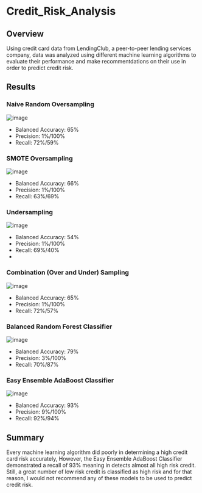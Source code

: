 # Credit_Risk_Analysis

## Overview
Using credit card data from LendingClub, a peer-to-peer lending services company, data was analyzed using different machine learning algorithms to evaluate their performance and make recommentdations on their use in order to predict credit risk. 

## Results

### Naive Random Oversampling
![image](https://user-images.githubusercontent.com/112590378/210694736-30481832-e207-434c-ba3e-999e3ef3c032.png)

- Balanced Accuracy:  65%
- Precision:  1%/100%
- Recall: 72%/59%

### SMOTE Oversampling
![image](https://user-images.githubusercontent.com/112590378/210694868-03351dcc-83af-4318-98a0-731b4142721c.png)

- Balanced Accuracy:  66%
- Precision:  1%/100%
- Recall: 63%/69%
 
### Undersampling 
![image](https://user-images.githubusercontent.com/112590378/210694892-2591d0f9-cf38-4b06-b1e1-b604458d9b15.png)

- Balanced Accuracy:  54%
- Precision:  1%/100%
- Recall: 69%/40%
- 
### Combination (Over and Under) Sampling
![image](https://user-images.githubusercontent.com/112590378/210694918-83b435ee-0eaa-44a6-94f0-e25b67052ba3.png)

- Balanced Accuracy:  65%
- Precision:  1%/100%
- Recall: 72%/57%

### Balanced Random Forest Classifier
![image](https://user-images.githubusercontent.com/112590378/210694947-343cfcdb-4d7d-40e0-a638-2270ab083ed7.png)

- Balanced Accuracy:  79%
- Precision:  3%/100%
- Recall: 70%/87%

### Easy Ensemble AdaBoost Classifier
![image](https://user-images.githubusercontent.com/112590378/210694978-6f17bd7a-274c-4fcc-95fa-8f15e3213b29.png)

- Balanced Accuracy:  93%
- Precision:  9%/100%
- Recall: 92%/94%

## Summary
Every machine learning algorithm did poorly in determining a high credit card risk accurately, However, the Easy Ensemble AdaBoost Classifier demonstrated a recall of 93% meaning in detects almost all high risk credit. Still, a great number of low risk credit is classified as high risk and for that reason, I would not recommend any of these models to be used to predict credit risk.
